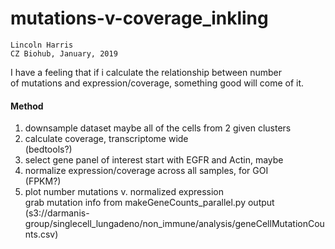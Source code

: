# mutations-v-coverage_inkling

`Lincoln Harris`           
`CZ Biohub, January, 2019`   

I have a feeling that if i calculate the relationship between number 	
of mutations and expression/coverage, something good will come of it.			
		
#### Method 
1. downsample dataset
    maybe all of the cells from 2 given clusters 		
2. calculate coverage, transcriptome wide 				
      (bedtools?) 			
3. select gene panel of interest
      start with EGFR and Actin, maybe 
4. normalize expression/coverage across all samples, for GOI	
      (FPKM?) 				
5.  plot number mutations v. normalized expression				
      grab mutation info from makeGeneCounts_parallel.py output  				
	    (s3://darmanis-group/singlecell_lungadeno/non_immune/analysis/geneCellMutationCounts.csv)    				

			
